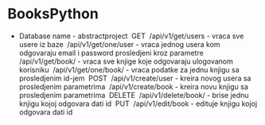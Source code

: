 # BooksPython
* Database name - abstractproject&nbsp;
GET&nbsp;
/api/v1/get/users - vraca sve usere iz baze&nbsp;
/api/v1/get/one/user - vraca jednog usera kom odgovaraju email i password prosledjeni kroz parametre&nbsp;
/api/v1/get/book/<id> - vraca sve knjige koje odgovaraju ulogovanom korisniku&nbsp;
/api/v1/get/one/book/<id> - vraca podatke za jednu knjigu sa prosledjenim id-jem&nbsp;
POST&nbsp;
/api/v1/create/user - kreira novog usera sa prosledjenim parametrima&nbsp;
/api/v1/create/book - kreira novu knjigu sa prosledjenim parametrima&nbsp;
DELETE&nbsp;
/api/v1/delete/book/<id> - brise jednu knjigu kojoj odgovara dati id&nbsp;
PUT&nbsp;
/api/v1/edit/book - edituje knjigu kojoj odgovara dati id
